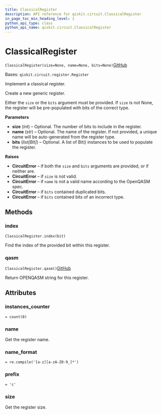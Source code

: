 ```yaml
---
title: ClassicalRegister
description: API reference for qiskit.circuit.ClassicalRegister
in_page_toc_min_heading_level: 1
python_api_type: class
python_api_name: qiskit.circuit.ClassicalRegister
---
```


# ClassicalRegister

<span id="qiskit.circuit.ClassicalRegister" />

`ClassicalRegister(size=None, name=None, bits=None)`[GitHub](https://github.com/qiskit/qiskit/tree/stable/0.22/qiskit/circuit/classicalregister.py "view source code")

Bases: `qiskit.circuit.register.Register`

Implement a classical register.

Create a new generic register.

Either the `size` or the `bits` argument must be provided. If `size` is not None, the register will be pre-populated with bits of the correct type.

**Parameters**

*   **size** (*int*) – Optional. The number of bits to include in the register.
*   **name** (*str*) – Optional. The name of the register. If not provided, a unique name will be auto-generated from the register type.
*   **bits** (*list\[Bit]*) – Optional. A list of Bit() instances to be used to populate the register.

**Raises**

*   **CircuitError** – if both the `size` and `bits` arguments are provided, or if neither are.
*   **CircuitError** – if `size` is not valid.
*   **CircuitError** – if `name` is not a valid name according to the OpenQASM spec.
*   **CircuitError** – if `bits` contained duplicated bits.
*   **CircuitError** – if `bits` contained bits of an incorrect type.

## Methods

### index

<span id="qiskit.circuit.ClassicalRegister.index" />

`ClassicalRegister.index(bit)`

Find the index of the provided bit within this register.

### qasm

<span id="qiskit.circuit.ClassicalRegister.qasm" />

`ClassicalRegister.qasm()`[GitHub](https://github.com/qiskit/qiskit/tree/stable/0.22/qiskit/circuit/classicalregister.py "view source code")

Return OPENQASM string for this register.

## Attributes

<span id="qiskit.circuit.ClassicalRegister.instances_counter" />

### instances\_counter

`= count(0)`

<span id="qiskit.circuit.ClassicalRegister.name" />

### name

Get the register name.

<span id="qiskit.circuit.ClassicalRegister.name_format" />

### name\_format

`= re.compile('[a-z][a-zA-Z0-9_]*')`

<span id="qiskit.circuit.ClassicalRegister.prefix" />

### prefix

`= 'c'`

<span id="qiskit.circuit.ClassicalRegister.size" />

### size

Get the register size.

